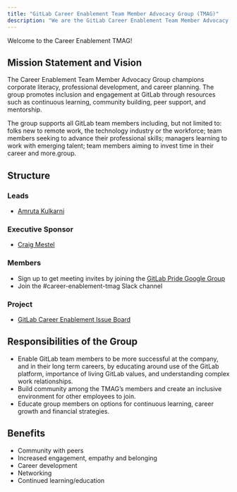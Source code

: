 ```yaml
---
title: "GitLab Career Enablement Team Member Advocacy Group (TMAG)"
description: "We are the GitLab Career Enablement Team Member Advocacy Group (TMAG) founded in the Summer of 2022. Learn more!"
---
```


Welcome to the Career Enablement TMAG!

## Mission Statement and Vision

The Career Enablement Team Member Advocacy Group champions corporate literacy, professional development, and career planning. The group promotes inclusion and engagement at GitLab through resources such as continuous learning, community building, peer support, and mentorship.

The group supports all GitLab team members including, but not limited to: folks new to remote work, the technology industry or the workforce; team members seeking to advance their professional skills; managers learning to work with emerging talent; team members aiming to invest time in their career and more.group.

## Structure

### Leads

- [Amruta Kulkarni](/handbook/company/team/#akulks)

### Executive Sponsor

- [Craig Mestel](/handbook/company/team/#cmestel)

### Members

- Sign up to get meeting invites by joining the [GitLab Pride Google Group](https://groups.google.com/a/gitlab.com/g/careerenablementtmag)
- Join the #career-enablement-tmag Slack channel

### Project

- [GitLab Career Enablement Issue Board](https://gitlab.com/gitlab-com/career-enablement-tmag/)

## Responsibilities of the Group

- Enable GitLab team members to be more successful at the company, and in their long term careers, by educating around use of the GitLab platform, importance of living GitLab values, and understanding complex work relationships.
- Build community among the TMAG’s members and create an inclusive environment for other employees to join.
- Educate group members on options for continuous learning, career growth and financial strategies.

## Benefits

- Community with peers
- Increased engagement, empathy and belonging
- Career development
- Networking
- Continued learning/education
